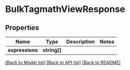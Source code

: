 # BulkTagmathViewResponse

## Properties
Name | Type | Description | Notes
------------ | ------------- | ------------- | -------------
**expressions** | **string[]** |  | 

[[Back to Model list]](../README.md#documentation-for-models) [[Back to API list]](../README.md#documentation-for-api-endpoints) [[Back to README]](../README.md)


